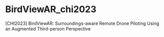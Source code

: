 # BirdViewAR_chi2023
 [CHI2023] BirdViewAR: Surroundings-aware Remote Drone Piloting Using an Augmented Third-person Perspective
